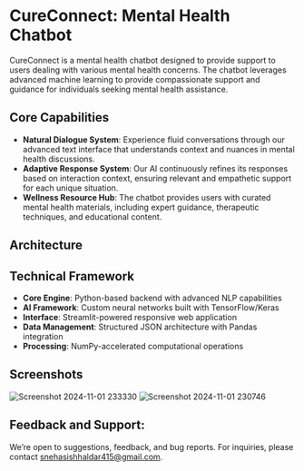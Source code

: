 # CureConnect: Mental Health Chatbot

CureConnect is a mental health chatbot designed to provide support to users dealing with various mental health concerns. The chatbot leverages advanced machine learning to provide compassionate support and guidance for individuals seeking mental health assistance.

## Core Capabilities

- **Natural Dialogue System**: Experience fluid conversations through our advanced text interface that understands context and nuances in mental health discussions.
- **Adaptive Response System**: Our AI continuously refines its responses based on interaction context, ensuring relevant and empathetic support for each unique situation.
- **Wellness Resource Hub**: The chatbot provides users with curated mental health materials, including expert guidance, therapeutic techniques, and educational content.

## Architecture

## Technical Framework

- **Core Engine**: Python-based backend with advanced NLP capabilities
- **AI Framework**: Custom neural networks built with TensorFlow/Keras
- **Interface**: Streamlit-powered responsive web application
- **Data Management**: Structured JSON architecture with Pandas integration
- **Processing**: NumPy-accelerated computational operations

## Screenshots
![Screenshot 2024-11-01 233330](https://github.com/user-attachments/assets/da47861c-9534-4bb4-80fb-1d3fce929ea3)
![Screenshot 2024-11-01 230746](https://github.com/user-attachments/assets/270c78f7-b533-4d2c-ad60-b369fb377221)


## Feedback and Support:
We’re open to suggestions, feedback, and bug reports. For inquiries, please contact [snehasishhaldar415@gmail.com](mailto:snehasishhaldar415@gmail.com).
